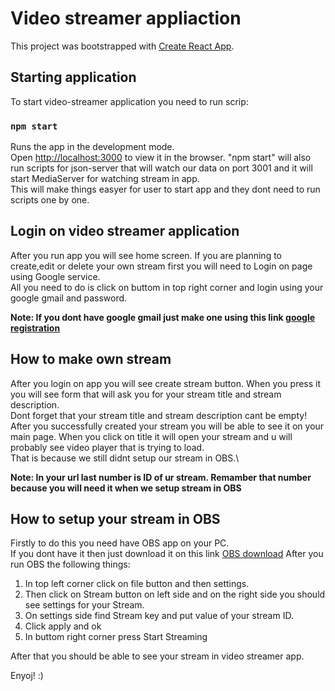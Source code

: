 # Video streamer appliaction

This project was bootstrapped with [Create React App](https://github.com/facebook/create-react-app).

## Starting application

To start video-streamer application you need to run scrip: 

### `npm start`

Runs the app in the development mode.\
Open [http://localhost:3000](http://localhost:3000) to view it in the browser. 
"npm start" will also run scripts for json-server that will watch our data on port 3001 and it will start MediaServer for watching stream in app.\
This will make things easyer for user to start app and they dont need to run scripts one by one.


## Login on video streamer application

After you run app you will see home screen. If you are planning to create,edit or delete your own stream first you will need to Login on page using Google service.\
All you need to do is click on buttom in top right corner and login using your google gmail and password.

**Note: If you dont have google gmail just make one using this link  [google registration](https://accounts.google.com/signup/v2/webcreateaccount?service=mail&continue=https%3A%2F%2Fmail.google.com%2Fmail&hl=en&dsh=S1594407328%3A1624635079012332&gmb=exp&biz=false&flowName=GlifWebSignIn&flowEntry=SignUp)**

## How to make own stream

After you login on app you will see create stream button. When you press it you will see form that will ask you for your stream title and stream description.\
Dont forget that your stream title and stream description cant be empty!
After you successfully created your stream you will be able to see it on your main page. When you click on title it will open your stream and u will probably see video player that is trying to load.\
That is because we still didnt setup our stream in OBS.\

**Note: In your url last number is ID of ur stream. Remamber that number because you will need it when we setup stream in OBS**

## How to setup your stream in OBS

Firstly to do this you need have OBS app on your PC.\
If you dont have it then just download it on this link  [OBS download](https://obsproject.com)
After you run OBS the following things: 
1. In top left corner click on file button and then settings.
2. Then click on Stream button on left side and on the right side you should see settings for your Stream.
3. On settings side find Stream key and put value of your stream ID.
4. Click apply and ok
5. In buttom right corner press Start Streaming

After that you should be able to see your stream in video streamer app.

Enyoj! :)
